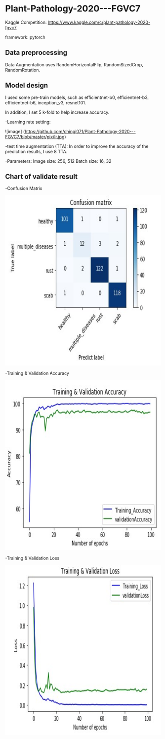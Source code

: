 # Plant-Pathology-2020---FGVC7
Kaggle Competition: https://www.kaggle.com/c/plant-pathology-2020-fgvc7

framework: pytorch

## Data preprocessing
Data Augmentation uses RandomHorizontalFlip, RandomSizedCrop, RandomRotation.

## Model design
I used some pre-train models, such as efficientnet-b0, efficientnet-b3, efficientnet-b6, inception_v3, resnet101.

In addition, I set 5 k-fold to help increase accuracy.

-Learning rate setting:

![image] (https://github.com/chingi071/Plant-Pathology-2020---FGVC7/blob/master/pix/lr.jpg)



-test time augmentation (TTA):
In order to improve the accuracy of the prediction results, I use 8 TTA.

-Parameters:
Image size: 256, 512
Batch size: 16, 32

## Chart of validate result
-Confusion Matrix

<img width="600" height="550" src="https://github.com/chingi071/Plant-Pathology-2020---FGVC7/blob/master/pix/Confusion_Matrix.jpg"/></div>

-Training & Validation Accuracy

<img width="600" height="550" src="https://github.com/chingi071/Plant-Pathology-2020---FGVC7/blob/master/pix/Accuracy.jpg"/></div>

-Training & Validation Loss

<img width="600" height="550" src="https://github.com/chingi071/Plant-Pathology-2020---FGVC7/blob/master/pix/Loss.jpg"/></div>
